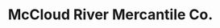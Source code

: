 ---
title: "McCloud River Mercantile Co."
url: /mccloud/mccloud-river-mercantile-co/
shop: Dorfladen
---